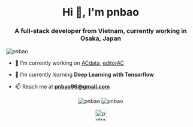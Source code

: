 <h1 align="center">Hi 👋, I'm pnbao</h1>
<h3 align="center">A full-stack developer from Vietnam, currently working in Osaka, Japan</h3>

<p align="left"> <img src="https://komarev.com/ghpvc/?username=pnbao" alt="pnbao" /> </p>

- 🔭 I’m currently working on [ACdata](http://ac-data.info/), [editorAC](https://editor-ac.com/)

- 🌱 I’m currently learning **Deep Learning with Tensorflow**

- 📫 Reach me at **pnbao96@gmail.com**

<p align="center"><img align="center" src="https://github-readme-stats.vercel.app/api/top-langs/?username=pnbao&layout=compact&hide=html&theme=dark" alt="pnbao" />
  <img align="center" src="https://github-readme-stats.vercel.app/api?username=pnbao&show_icons=true&&theme=dark" alt="pnbao"　/></p>

<p align="center">
<a href="https://linkedin.com/in/pnbao" target="blank"><img align="center" src="https://cdn.jsdelivr.net/npm/simple-icons@3.0.1/icons/linkedin.svg" alt="pnbao" height="30" width="30" /></a>
</p>
